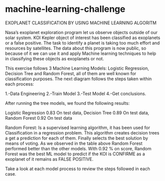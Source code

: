 # machine-learning-challenge
EXOPLANET CLASSIFICATION BY USING MACHINE LEARNING ALGORITM

Nasa’s exoplanet exploration program let us observe objects outside of our solar system.  KOI Kepler object of interest has been classified as exoplanets or a false positive. The task to identify a planet is taking too much effort and resources by satellites. The data about this program is now public, so because of it we can use it and apply Machine learning techniques to help in classifying these objects as exoplanets or not.

This exercise follows 3 Machine Learning Models: Logistic Regression, Decision Tree and Random Forest, all of them are well known for classification purposes.
The next diagram follows the steps taken within each process:

1.-Data Engineering
2.-Train Model 
3.-Test Model 
4.-Get conclusions.

After running the tree models, we found the following results:



Logistic Regression	0.83	On test data,
Decision Tree	0.89	On test data,
Random Forest	0.92	On test data



Random Forest:
Is a supervised learning algorithm, it has been used for Classification in a regression problem. This algorithm creates decision trees a get a prediction for each of them. Finally selects the best solution by means of voting. As we observed in the table above Random Forest performed better than the other models. With 0.92 %  on score, Random Forest was the best ML model to predict if the KOI is CONFIRME as a exoplanet of it remains as FALSE POSITIVE.

Take a look at each model process to review the steps followed in each case.
